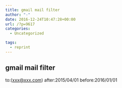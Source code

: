 ```yaml
---
title: gmail mail filter
author: "-"
date: 2016-12-24T10:47:28+00:00
url: /?p=9617
categories:
  - Uncategorized

tags:
  - reprint
---
```

## gmail mail filter
to:(xxx@xxx.com) after:2015/04/01 before:2016/01/01